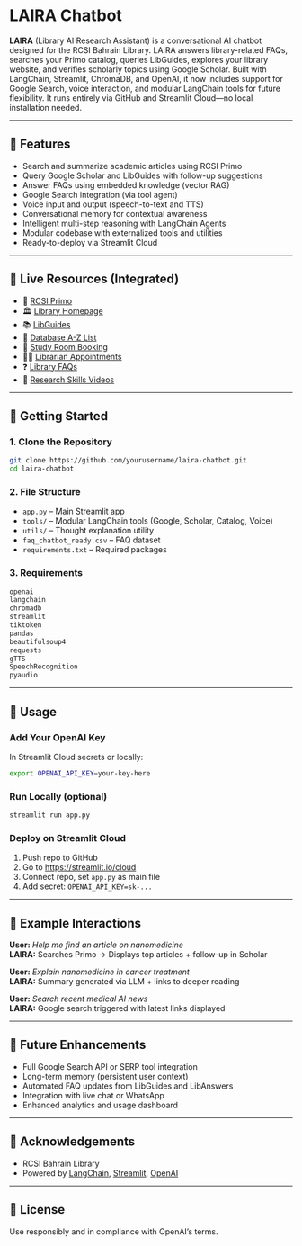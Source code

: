 # LAIRA Chatbot

**LAIRA** (Library AI Research Assistant) is a conversational AI chatbot designed for the RCSI Bahrain Library. LAIRA answers library-related FAQs, searches your Primo catalog, queries LibGuides, explores your library website, and verifies scholarly topics using Google Scholar. Built with LangChain, Streamlit, ChromaDB, and OpenAI, it now includes support for Google Search, voice interaction, and modular LangChain tools for future flexibility. It runs entirely via GitHub and Streamlit Cloud—no local installation needed.

---

## 🔧 Features

- Search and summarize academic articles using RCSI Primo  
- Query Google Scholar and LibGuides with follow-up suggestions  
- Answer FAQs using embedded knowledge (vector RAG)  
- Google Search integration (via tool agent)  
- Voice input and output (speech-to-text and TTS)  
- Conversational memory for contextual awareness  
- Intelligent multi-step reasoning with LangChain Agents  
- Modular codebase with externalized tools and utilities  
- Ready-to-deploy via Streamlit Cloud  

---

## 🔗 Live Resources (Integrated)

- 🔎 [RCSI Primo](https://rcsibahrain.primo.exlibrisgroup.com/discovery/search?vid=973RCSIB_INST:RCSIB&lang=en)  
- 🏛 [Library Homepage](https://www.rcsi.com/bahrain/library)  
- 📚 [LibGuides](https://library.rcsi-mub.com/library/library-guides)  
- 📂 [Database A-Z List](https://library.rcsi-mub.com/az/databases)  
- 📅 [Study Room Booking](https://lrcroombookings.rcsi-mub.com/)  
- 👩‍🏫 [Librarian Appointments](https://lrcroombookings.rcsi-mub.com/appointments/)  
- ❓ [Library FAQs](https://libchat.rcsi-mub.com/)  
- 🎥 [Research Skills Videos](https://library.rcsi-mub.com/c.php?g=1284683&p=10624448)  

---

## 🚀 Getting Started

### 1. Clone the Repository

```bash
git clone https://github.com/yourusername/laira-chatbot.git
cd laira-chatbot
```

### 2. File Structure

- `app.py` – Main Streamlit app  
- `tools/` – Modular LangChain tools (Google, Scholar, Catalog, Voice)  
- `utils/` – Thought explanation utility  
- `faq_chatbot_ready.csv` – FAQ dataset  
- `requirements.txt` – Required packages  

### 3. Requirements

```txt
openai
langchain
chromadb
streamlit
tiktoken
pandas
beautifulsoup4
requests
gTTS
SpeechRecognition
pyaudio
```

---

## 🧠 Usage

### Add Your OpenAI Key

In Streamlit Cloud secrets or locally:

```bash
export OPENAI_API_KEY=your-key-here
```

### Run Locally (optional)

```bash
streamlit run app.py
```

### Deploy on Streamlit Cloud

1. Push repo to GitHub  
2. Go to https://streamlit.io/cloud  
3. Connect repo, set `app.py` as main file  
4. Add secret: `OPENAI_API_KEY=sk-...`  

---

## 💬 Example Interactions

**User:** _Help me find an article on nanomedicine_  
**LAIRA:** Searches Primo → Displays top articles + follow-up in Scholar  

**User:** _Explain nanomedicine in cancer treatment_  
**LAIRA:** Summary generated via LLM + links to deeper reading  

**User:** _Search recent medical AI news_  
**LAIRA:** Google search triggered with latest links displayed  

---

## 🔮 Future Enhancements

- Full Google Search API or SERP tool integration  
- Long-term memory (persistent user context)  
- Automated FAQ updates from LibGuides and LibAnswers  
- Integration with live chat or WhatsApp  
- Enhanced analytics and usage dashboard  

---

## 🤝 Acknowledgements

- RCSI Bahrain Library  
- Powered by [LangChain](https://www.langchain.com/), [Streamlit](https://streamlit.io/), [OpenAI](https://platform.openai.com/)  

---

## 📜 License

Use responsibly and in compliance with OpenAI’s terms.
